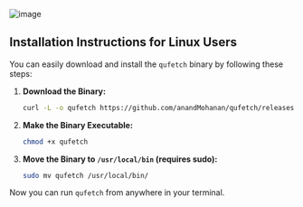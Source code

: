 ![image](https://github.com/user-attachments/assets/b8ec7b1f-5b90-429c-bd75-3d3624ac9eb1)


## Installation Instructions for Linux Users

You can easily download and install the `qufetch` binary by following these steps:

1. **Download the Binary:**
    ```sh
    curl -L -o qufetch https://github.com/anandMohanan/qufetch/releases/download/prod/qufetch
    ```

2. **Make the Binary Executable:**
    ```sh
    chmod +x qufetch
    ```

3. **Move the Binary to `/usr/local/bin` (requires sudo):**
    ```sh
    sudo mv qufetch /usr/local/bin/
    ```

Now you can run `qufetch` from anywhere in your terminal.

